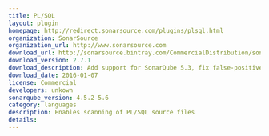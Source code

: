 ```yaml
---
title: PL/SQL
layout: plugin
homepage: http://redirect.sonarsource.com/plugins/plsql.html
organization: SonarSource
organization_url: http://www.sonarsource.com
download_url: http://sonarsource.bintray.com/CommercialDistribution/sonar-plsql-plugin/sonar-plsql-plugin-2.7.1.jar
download_version: 2.7.1
download_description: Add support for SonarQube 5.3, fix false-positives on 3 rules and 1 parser bug
download_date: 2016-01-07
license: Commercial
developers: unkown
sonarqube_version: 4.5.2-5.6
category: languages
description: Enables scanning of PL/SQL source files
details: 
---
```


